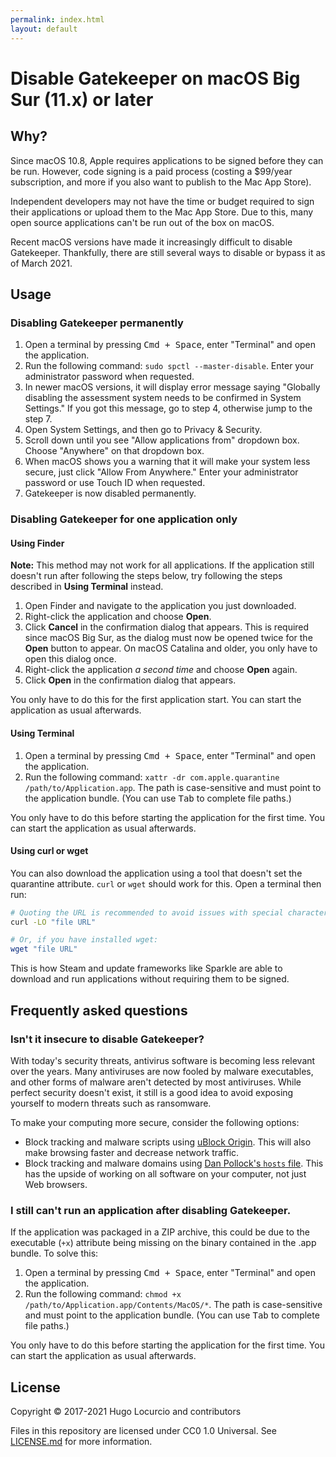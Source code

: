 ```yaml
---
permalink: index.html
layout: default
---
```


# Disable Gatekeeper on macOS Big Sur (11.x) or later

## Why?

Since macOS 10.8, Apple requires applications to be signed before they can be
run. However, code signing is a paid process (costing a $99/year subscription,
and more if you also want to publish to the Mac App Store).

Independent developers may not have the time or budget required to sign their
applications or upload them to the Mac App Store. Due to this, many open source
applications can't be run out of the box on macOS.

Recent macOS versions have made it increasingly difficult to disable Gatekeeper.
Thankfully, there are still several ways to disable or bypass it as of March 2021.

## Usage

### Disabling Gatekeeper permanently

1. Open a terminal by pressing <kbd>Cmd + Space</kbd>, enter "Terminal" and open
   the application.
2. Run the following command: `sudo spctl --master-disable`.
   Enter your administrator password when requested.
3. In newer macOS versions, it will display error message saying "Globally disabling the assessment system needs to be confirmed in System Settings."
   If you got this message, go to step 4, otherwise jump to the step 7.
4. Open System Settings, and then go to Privacy & Security.
5. Scroll down until you see "Allow applications from" dropdown box. Choose "Anywhere" on that dropdown box.
6. When macOS shows you a warning that it will make your system less secure, just click "Allow From Anywhere."
   Enter your administrator password or use Touch ID when requested.
7. Gatekeeper is now disabled permanently.

### Disabling Gatekeeper for one application only

#### Using Finder

**Note:** This method may not work for all applications. If the application
still doesn't run after following the steps below, try following the steps
described in **Using Terminal** instead.

1. Open Finder and navigate to the application you just downloaded.
2. Right-click the application and choose **Open**.
3. Click **Cancel** in the confirmation dialog that appears. This is required
   since macOS Big Sur, as the dialog must now be opened twice for the **Open**
   button to appear. On macOS Catalina and older, you only have to open this
   dialog once.
4. Right-click the application *a second time* and choose **Open** again.
5. Click **Open** in the confirmation dialog that appears.

You only have to do this for the first application start.
You can start the application as usual afterwards.

#### Using Terminal

1. Open a terminal by pressing <kbd>Cmd + Space</kbd>, enter "Terminal" and open
   the application.
2. Run the following command: `xattr -dr com.apple.quarantine /path/to/Application.app`.
   The path is case-sensitive and must point to the application bundle.
   (You can use <kbd>Tab</kbd> to complete file paths.)

You only have to do this before starting the application for the first time.
You can start the application as usual afterwards.

#### Using curl or wget

You can also download the application using a tool that doesn't set the
quarantine attribute. `curl` or `wget` should work for this. Open a terminal
then run:

```bash
# Quoting the URL is recommended to avoid issues with special characters.
curl -LO "file URL"

# Or, if you have installed wget:
wget "file URL"
```

This is how Steam and update frameworks like Sparkle are able to download
and run applications without requiring them to be signed.

## Frequently asked questions

### Isn't it insecure to disable Gatekeeper?

With today's security threats, antivirus software is becoming less relevant over
the years. Many antiviruses are now fooled by malware executables, and other
forms of malware aren't detected by most antiviruses. While perfect security
doesn't exist, it still is a good idea to avoid exposing yourself to modern
threats such as ransomware.

To make your computing more secure, consider the following options:

- Block tracking and malware scripts using
  [uBlock Origin](https://github.com/gorhill/uBlock).
  This will also make browsing faster and decrease network traffic.
- Block tracking and malware domains using
  [Dan Pollock's `hosts` file](http://someonewhocares.org/hosts/zero/).
  This has the upside of working on all software on your computer,
  not just Web browsers.

### I still can't run an application after disabling Gatekeeper.

If the application was packaged in a ZIP archive, this could be due to the
executable (`+x`) attribute being missing on the binary contained in the .app
bundle. To solve this:

1. Open a terminal by pressing <kbd>Cmd + Space</kbd>, enter "Terminal" and open
   the application.
2. Run the following command: `chmod +x /path/to/Application.app/Contents/MacOS/*`.
   The path is case-sensitive and must point to the application bundle.
   (You can use <kbd>Tab</kbd> to complete file paths.)

You only have to do this before starting the application for the first time.
You can start the application as usual afterwards.

## License

Copyright © 2017-2021 Hugo Locurcio and contributors

Files in this repository are licensed under CC0 1.0 Universal. See
[LICENSE.md](https://github.com/disable-gatekeeper/disable-gatekeeper.github.io/blob/master/LICENSE.md)
for more information.
